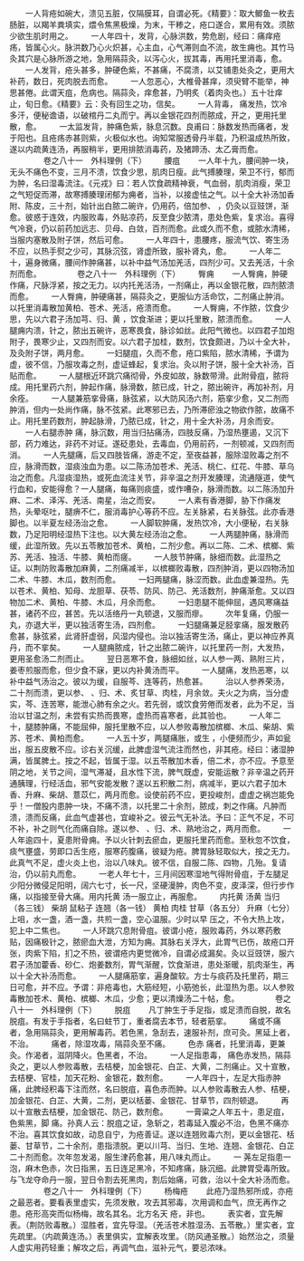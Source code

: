 <!-- { "loadSidebar": true } -->
　　一人背疮如碗大，溃见五脏，仅隔膜耳，自谓必死。《精要》：取大鲫鱼一枚去肠脏，以羯羊粪填实，煨令焦黑极燥，为末，干糁之，疮口遂合，累用有效。须脓少欲生肌时用之。
　　一人年四十，发背，心脉洪数，势危剧，经曰：痛痒疮疡，皆属心火。脉洪数乃心火炽甚，心主血，心气滞则血不流，故生痈也。其竹马灸其穴是心脉所游之地，急用隔蒜灸，以泻心火，拔其毒，再用托里消毒，愈。
　　一人发背，疮头甚多，肿硬色紫，不甚痛，不腐溃，以艾铺患处灸之，更用大补药，数日，死肉脱去而愈。
　　一人忽恶心，大椎骨甚痒，须臾臂不能举，神思甚倦。此谓天疽，危病也。隔蒜灸，痒愈甚，乃明炙（着肉灸也。）五十壮痒止，旬日愈。《精要》云：灸有回生之功，信矣。
　　一人背毒， 痛发热，饮冷多汗，便秘谵语，以破棺丹二丸而宁。再以金银花四剂而脓成，开之，更用托里散，愈。
　　一太监发背，肿痛色紫，脉息沉数。良甫曰：脉数发热而痛者，发于阳也。且疮疡赤甚则紫，火极似水也。询知常服透骨丹半载，乃积温成热所致，遂以内疏黄连汤，再服稍半，更用排脓消毒药，及猪蹄汤、太乙膏而愈。
　　
　　卷之八十一　外科理例（下）
　　腰疽
　　一人年十九，腰间肿一块，无头不痛色不变，三月不溃，饮食少思，肌肉日瘦。此气搏腠理，荣卫不行，郁而为肿，名曰湿毒流注。《元戎》曰：若人饮食疏精神衰，气血弱，肌肉消瘦，荣卫之气短促而滞，故寒搏腠理闭郁为痈者，当补，以接虚怯之气。以十全大补汤加香附、陈皮，三十剂，始针出白脓二碗许，仍用药，倍加参、 ，仍灸以豆豉饼，渐愈。彼惑于连效，内服败毒，外贴凉药，反至食少脓清，患处色紫，复求治。喜得气冷衰，仍以前药加远志、贝母、白敛，百剂而愈。此或久而不愈，或脓水清稀，当服内塞散及附子饼，然后可愈。
　　一人年四十，患腰疼，服流气饮、寄生汤不应，以热手熨之少可，其脉沉弦，肾虚所致，服补肾丸，愈。
　　一人年二十，遍身微痛，腰间作肿痛甚，以补中益气汤加羌活，四剂少可。又去羌活，十余剂而愈。
　　
　　卷之八十一　外科理例（下）
　　臀痈
　　一人臀痈，肿硬作痛，尺脉浮紧，按之无力。以内托羌活汤，一剂痛止，再以金银花散，四剂脓溃而愈。
　　一人臀痈，肿硬痛甚，隔蒜灸之，更服仙方活命饮，二剂痛止肿消。以托里消毒散加黄柏、苍术、羌活，疮溃而愈。
　　一人臀痈，不作脓，饮食少思，先以六君子汤加芎、归、黄 ，饮食渐进；更以托里散，脓溃而愈。
　　一人腿痈内溃，针之，脓出五碗许，恶寒畏食，脉诊如丝。此阳气微也。以四君子加炮附子，畏寒少止，又四剂而安。以六君子加桂，数剂，饮食颇进，乃以十全大补，及灸附子饼，两月愈。
　　一妇腿疽，久而不愈，疮口紫陷，脓水清稀，予谓为虚，彼不信，乃服攻毒之剂，虚证蜂起，复求治。灸以附子饼，服十全大补汤，百贴而愈。
　　一人腿根近环跳穴痛彻骨，外皮如故，脉数带滑。此附骨疽，脓将成。用托里药六剂，肿起作痛，脉滑数，脓已成，针之，脓出碗许，再加补剂，月余痊。
　　一人腿兼筋挛骨痛，脉弦紧，以大防风汤六剂，筋挛少愈，又二剂而肿消，但内一处尚作痛，脉不弦紧。此寒邪已去，乃所滞瘀浊之物欲作脓，故痛不止。用托里药数剂，肿起脉滑，乃脓已成，针之，用十全大补汤，月余而安。
　　一人右腿赤肿 痛，脉沉数，用当归拈痛汤，四肢反痛，乃湿热壅遏，又沉下部，药力难达，非药不对证。遂砭患处，去毒血，仍用前药，一剂顿减，又四剂而消。
　　一人先腿痛，后又四肢皆痛，游走不定，至夜益甚，服除湿败毒之剂不应，脉滑而数，湿痰浊血为患。以二陈汤加苍术、羌活、桃仁、红花、牛膝、草乌治之而愈。凡湿痰湿热，或死血流注关节，非辛温之剂开发腠理，流通隧道，使气行血和，安能得愈？一人腿痛，每痛则痰盛，或作嘈杂，脉滑而数。以二陈汤加升麻、二术、泽泻、羌活、南星，治之而安。
　　一人素有香港脚，胁下作痛发热，头晕呕吐，腿痹不仁，服消毒护心等药不应。左关脉紧，右关脉弦。此亦香港脚也。以半夏左经汤治之愈。
　　一人脚软肿痛，发热饮冷，大小便秘，右关脉数，乃足阳明经湿热下注也。以大黄左经汤治之愈。
　　一人两腿肿痛，脉滑而缓，此湿所致。先以五苓散加苍术、黄柏，二剂少愈。再以二陈、二术、槟榔、紫苏、羌活、独活、牛膝、黄柏而瘥。
　　一人肢节肿痛，脉细而数。此湿热之证。以荆防败毒散加麻黄，二剂痛减半，以槟榔败毒散，四剂肿消，更以四物汤加二术、牛膝、木瓜，数剂而愈。
　　一妇两腿痛，脉涩而数。此血虚兼湿热。先以苍术、黄柏、知母、龙胆草、茯苓、防风、防己、羌活数剂，肿痛渐愈。又以四物加二术、黄柏、牛膝、木瓜，月余而愈。
　　一妇患腿不能伸屈，遇风寒痛益甚，诸药不应，甚苦。先以活络丹一丸顿退，又服而瘳。
　　次年复痛，仍服一丸，亦退大半，更以独活寄生汤，四剂愈。
　　一妇腿痛兼足胫挛痛，服发散药愈甚，脉弦紧，此肾肝虚弱，风湿内侵也。治以独活寄生汤，痛止，更以神应养真丹，而不挛矣。
　　一人腿痈脓成，针之出脓二碗许，以托里药一剂，大发热，更用圣愈汤二剂而止。
　　翌日恶寒不食，脉细如丝，以人参一两、熟附三片，姜枣煎服而愈，但少食不寐，更以内补黄汤而平。
　　一人腿痛，发热恶寒，以补中益气汤治之。彼以为缓，自服芩、连等药，热愈甚。
　　治以人参养荣汤，二十剂而溃，更以参、 、归、术、炙甘草、肉桂，月余敛。夫火之为病，当分虚实，芩、连苦寒，能泄心肺有余之火。若先弱，或饮食劳倦而发者，此为不足，当治以甘温之剂，未尝有实热而畏寒，虚热而喜寒者，此其验也。
　　一人年二十，腿膝肿痛，不能屈伸，服托里散不应，以人参败毒散加槟榔、木瓜、柴胡、紫苏、苍术、黄柏而愈。
　　一人五十岁，两腿痛胀，或生 ，小便频而少，声如瓮出，服五皮散不应。诊右关沉缓，此脾虚湿气流注而然也，非其疮。经曰：诸湿肿满，皆属脾土。按之不起，皆属于湿。以五苓散加木香，倍二术，亦不应。予意至阴之地，关节之间，湿气滞凝，且水性下流，脾气既虚，安能运散？非辛温之药开通胰理，行经活血，邪气安能发散？遂以五积散二剂，病减半，更以六君子加木香、升麻、柴胡、薏苡仁，两月而愈。设使前药不应，更投峻剂，虚虚之祸岂能免乎！一僧股内患肿一块，不痛不溃，以托里二十余剂，脓成，刺之作痛。凡肿而溃，溃而反痛，此血气虚甚也，宜峻补之。彼云气无补法。予曰：正气不足，不可不补，补之则气化而痛自除。遂以参、 、归、术、熟地治之，两月而愈。
　　一人年逾四十，夏患附骨痈。予以火针刺去瘀血，更服托里药而愈。至秋忽不饮食，痰气壅盛，劳即口舌生疮，服寒药腹痛，彼疑为疮。脾胃脉轻取似大，按之无力。此真气不足，虚火炎上也，治以八味丸。彼不信，自服二陈、四物，几殆。复请治，仍以前丸而愈。
　　一老人年七十，三月间因寒湿地气得附骨疽，于左腿足少阳分微侵足阳明，阔六七寸，长一尺，坚硬漫肿，肉色不变，皮泽深，但行步作痛，以指接至骨大痛。用内托黄 汤一服立止，再服愈。
　　内托黄 汤黄 当归（各三钱） 柴胡 鼠粘子 连翘（各一钱） 黄柏 肉桂 甘草（各五分） 升麻（七分）上咀，水一盏，酒一盏，共煎一盏，空心温服。少时以早 压之，不令大热上攻，犯上中二焦也。
　　一人环跳穴息附骨疽。彼谓小疮，服败毒药，外以寒药敷贴，因痛极针之，脓瘀血大泄，方知为痈。其脉右关浮大，此胃气已伤，故疮口开张，肉紫下陷，扪之不热，彼谓疮内更觉微冷，自谓必成漏矣。灸以豆豉饼，服六君子汤加藿香、砂仁、炮姜数剂，胃气渐醒，饮食渐进，患处渐暖，肌肉渐生，再以十全大补汤而愈。
　　一人腿痛筋挛，遍身酸软。方士与痰药及托里药，期三日可愈，并不应。予谓：非疮毒也，大筋经短，小筋弛长，此湿热为患。以人参败毒散加苍术、黄柏、槟榔、木瓜，少愈；更以清燥汤二十帖，愈。
　　
　　卷之八十一　外科理例（下）
　　脱疽
　　凡丁肿生于手足指，或足溃而自脱，故名脱疽。有发于手指者，名曰蛀节丁，重者腐去本节，轻者筋挛。
　　痛或不痛者，急用隔蒜灸，更用解毒药。若色黑，急刮去，速服补剂，庶可灸。黑延上者，不治。
　　痛者，除湿攻毒，隔蒜灸至不痛。
　　色赤 痛者，托里消毒，更兼灸。作渴者，滋阴降火。色黑者，不治。
　　一人足指患毒， 痛色赤发热，隔蒜灸之，更以人参败毒散，去桔梗，加金银花、白芷、大黄，二剂痛止。又十宣散，去桔梗、官桂，加天花粉、金银花，数剂愈。
　　一人年四十，左足大指赤肿 痛，此脾经积毒下注而然，名曰脱疽，喜色赤而肿。以人参败毒散去人参、桔梗，加金银花、白芷、大黄，二剂，更以栝蒌、金银花、甘草节，四剂顿退。
　　再以十宣散去桔梗，加金银花、防己，数剂愈。
　　一膏粱之人年五十，患足疽，色紫黑，脚 痛。孙真人云：脱疽之证，急斩之，若毒延入腹必不治，色黑不痛亦不治。喜其饮食如故，动息自宁，为疮善证。遂以连翘败毒六剂，更以金银花、栝蒌、甘草节，二十余剂，患指溃脱。更以川芎、当归、生地、连翘、金银花、白芷二十剂而愈。次年忽发渴，服生津药愈甚，用八味丸而止。
　　一 荛左足指患一泡，麻木色赤，次日指黑，五日连足黑冷，不知疼痛，脉沉细。此脾胃受毒所致。与飞龙夺命丹一服，翌日令割去死黑肉，割后始痛，可救，治以十全大补汤而愈。
　　
　　卷之八十一　外科理例（下）
　　杨梅疮
　　此疮乃湿热邪所成，亦疮之最恶者。要看表里虚实，先须发散，攻去其邪毒，次用调和血气，庶无再作之患。疮形高突而似杨梅，故名其名。北方名天 疮，非也。
　　表实者，宜先解表。（荆防败毒散。）湿胜者，宜先导湿。（羌活苍术胜湿汤、五苓散。）里实者，宜先疏里。（内疏黄连汤。）表里俱实，宜解表攻里。（防风通圣散。）始然治之，须量人虚实用药轻重；解攻之后，再调气血，滋补元气，要忌浓味。
